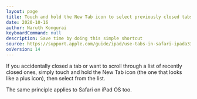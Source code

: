 ```yaml
---
layout: page
title: Touch and hold the New Tab icon to select previously closed tabs
date: 2020-10-16
author: Naruth Kongurai
keyboardCommand: null
description: Save time by doing this simple shortcut
source: https://support.apple.com/guide/ipad/use-tabs-in-safari-ipada3308ec5/ipados
osVersion: 14
---
```


If you accidentally closed a tab or want to scroll through a list of recently closed ones, simply touch and hold the New Tab icon (the one that looks like a plus icon), then select from the list.

The same principle applies to Safari on iPad OS too.
